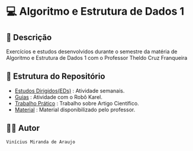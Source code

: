 # 💻 Algoritmo e Estrutura de Dados 1

## 📃 Descrição

Exercícios e estudos desenvolvidos durante o semestre da matéria de Algoritmo e Estrutura de Dados 1 com o Professor
Theldo Cruz Franqueira

## 📑 Estrutura do Repositório

- [Estudos Dirigidos(EDs)](/AEDs/AEDs_I/EDs/) : Atividade semanais.
- [Guias](/AEDs/AEDs_I/Guias/) : Atividade com o Robô Karel.
- [Trabalho Prático](/ACs/AC_I/Trabalho_01/) : Trabalho sobre Artigo Científico.
- [Material](/AEDs/AEDs_I/Material/) : Material disponibilizado pelo professor.

## 👨‍💻 Autor

`Vinícius Miranda de Araujo`
